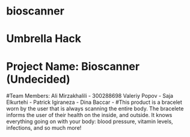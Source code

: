 # bioscanner
# Umbrella Hack
# Project Name: Bioscanner (Undecided)
#Team Members: 
Ali Mirzakhalili - 300288698
Valeriy Popov - 
Saja Elkurtehi - 
Patrick Igiraneza - 
Dina Baccar - 
#This product is a bracelet worn by the user that is always scanning the entire body. The bracelete informs the user of their health on the inside, and outside. It knows everything going on with your body: blood pressure, vitamin levels, infections, and so much more!
